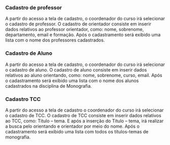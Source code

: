 ### Cadastro de professor

A partir do acesso a tela de cadastro, o coordenador do curso irá selecionar o cadastro de professor.
O cadastro de orientador consiste em inserir dados relativos ao professor orientador, como: nome, sobrenome, departamento, email e formação.
Após o cadastramento será exibido uma lista com o nome dos professores cadastrados.
	

### Cadastro de Aluno

A partir do acesso a tela de cadastro, o coordenador do curso irá selecionar o cadastro de aluno.
O cadastro de aluno consiste em inserir dados relativos ao aluno orientando, como: nome, sobrenome, curso, email.
Após o cadastramento será exibido uma lista com o nome dos alunos cadastrados na disciplina de Monografia.
	

### Cadastro TCC

A partir do acesso a tela de cadastro o coordenador do curso irá selecionar o cadastro de TCC.
O cadastro de TCC consiste em inserir dados relativos ao TCC, como: Titulo – tema. E após a inserção do Titulo – tema, irá realizar a busca pelo orientando e orientador por meio do nome.
Após o cadastramento será exibido uma lista com todos os títulos-temas de monografia.
	
